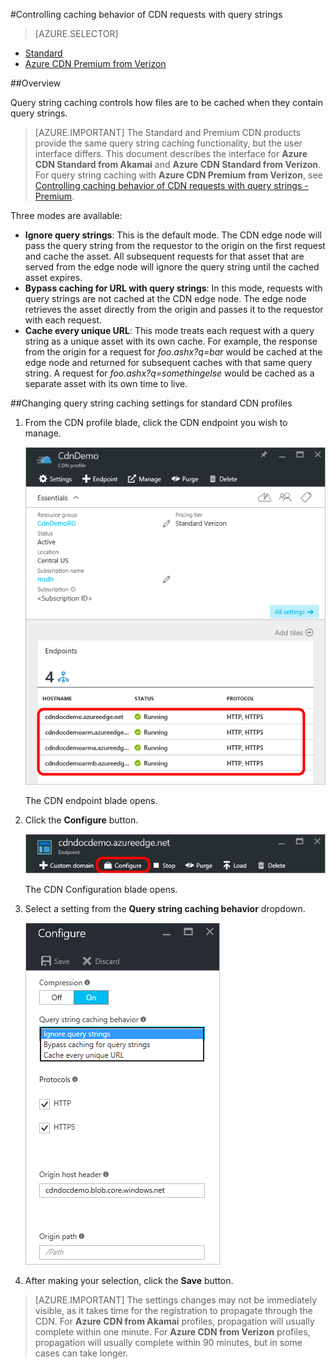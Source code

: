 <properties
	pageTitle="Controlling Azure CDN caching behavior of requests with query strings | Microsoft Azure"
	description="Azure CDN query string caching controls how files are to be cached when they contain query strings."
	services="cdn"
	documentationCenter=""
	authors="camsoper"
	manager="erikre"
	editor=""/>

<tags
	ms.service="cdn"
	ms.workload="tbd"
	ms.tgt_pltfrm="na"
	ms.devlang="na"
	ms.topic="article"
	ms.date="07/28/2016"
	ms.author="casoper"/>

#Controlling caching behavior of CDN requests with query strings

> [AZURE.SELECTOR]
- [Standard](cdn-query-string.md)
- [Azure CDN Premium from Verizon](cdn-query-string-premium.md)

##Overview

Query string caching controls how files are to be cached when they contain query strings.

> [AZURE.IMPORTANT] The Standard and Premium CDN products provide the same query string caching functionality, but the user interface differs.  This document describes the interface for **Azure CDN Standard from Akamai** and **Azure CDN Standard from Verizon**.  For query string caching with **Azure CDN Premium from Verizon**, see [Controlling caching behavior of CDN requests with query strings - Premium](cdn-query-string-premium.md).

Three modes are available:

- **Ignore query strings**:  This is the default mode.  The CDN edge node will pass the query string from the requestor to the origin on the first request and cache the asset.  All subsequent requests for that asset that are served from the edge node will ignore the query string until the cached asset expires.
- **Bypass caching for URL with query strings**:  In this mode, requests with query strings are not cached at the CDN edge node.  The edge node retrieves the asset directly from the origin and passes it to the requestor with each request.
- **Cache every unique URL**:  This mode treats each request with a query string as a unique asset with its own cache.  For example, the response from the origin for a request for *foo.ashx?q=bar* would be cached at the edge node and returned for subsequent caches with that same query string.  A request for *foo.ashx?q=somethingelse* would be cached as a separate asset with its own time to live.

##Changing query string caching settings for standard CDN profiles

1. From the CDN profile blade, click the CDN endpoint you wish to manage.

	![CDN profile blade endpoints](./media/cdn-query-string/cdn-endpoints.png)

	The CDN endpoint blade opens.

2. Click the **Configure** button.

	![CDN profile blade manage button](./media/cdn-query-string/cdn-config-btn.png)

	The CDN Configuration blade opens.

3. Select a setting from the **Query string caching behavior** dropdown.

	![CDN query string caching options](./media/cdn-query-string/cdn-query-string.png)

4. After making your selection, click the **Save** button.

> [AZURE.IMPORTANT] The settings changes may not be immediately visible, as it takes time for the registration to propagate through the CDN.  For <b>Azure CDN from Akamai</b> profiles, propagation will usually complete within one minute.  For <b>Azure CDN from Verizon</b> profiles, propagation will usually complete within 90 minutes, but in some cases can take longer.
